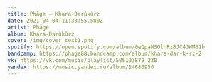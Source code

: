 ```yaml
---
title: Phåge — Khara-Darûkûrz
date: 2021-04-04T11:33:55.580Z
artist: Phåge
album: Khara-Darûkûrz
cover: /img/cover_text1.png
spotify: https://open.spotify.com/album/0eQpaNSOlnRzBJC4JWM31b
bandcamp: https://phage88.bandcamp.com/album/khara-dar-k-rz-2
vk: https://vk.com/music/playlist/506103879_230
yandex: https://music.yandex.ru/album/14680950
---
```

